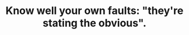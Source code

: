 ---
title: "Know well your own faults: \"they're stating the obvious\"."
tags: stoicism
cccoingripsclear: true
---